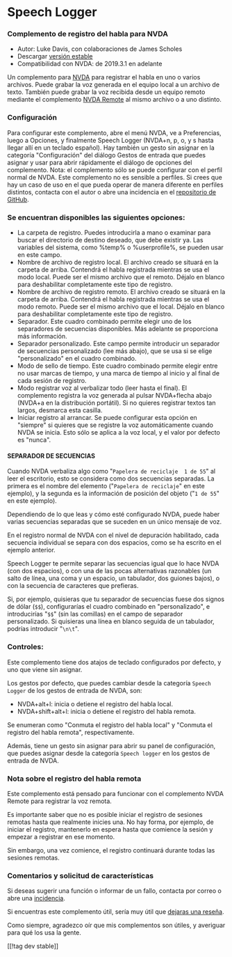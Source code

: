 # Speech Logger #

### Complemento de registro del habla para NVDA

* Autor: Luke Davis, con colaboraciones de James Scholes
* Descargar [versión estable][1]
* Compatibilidad con NVDA: de 2019.3.1 en adelante

Un complemento para [NVDA][3] para registrar el habla en uno o varios
archivos. Puede grabar la voz generada en el equipo local a un archivo de
texto. También puede grabar la voz recibida desde un equipo remoto mediante
el complemento [NVDA Remote][5] al mismo archivo o a uno distinto.

### Configuración

Para configurar este complemento, abre el menú NVDA, ve a Preferencias,
luego a Opciones, y finalmente Speech Logger (NVDA+n, p, o, y s hasta llegar
allí en un teclado español). Hay también un gesto sin asignar en la
categoría "Configuración" del diálogo Gestos de entrada que puedes asignar y
usar para abrir rápidamente el diálogo de opciones del complemento. Nota: el
complemento sólo se puede configurar con el perfil normal de NVDA. Este
complemento no es sensible a perfiles. Si crees que hay un caso de uso en el
que pueda operar de manera diferente en perfiles distintos, contacta con el
autor o abre una incidencia en el [repositorio de GitHub][2].

### Se encuentran disponibles las siguientes opciones:

* La carpeta de registro. Puedes introducirla a mano o examinar para buscar
  el directorio de destino deseado, que debe existir ya. Las variables del
  sistema, como %temp% o %userprofile%, se pueden usar en este campo.
* Nombre de archivo de registro local. El archivo creado se situará en la
  carpeta de arriba. Contendrá el habla registrada mientras se usa el modo
  local. Puede ser el mismo archivo que el remoto. Déjalo en blanco para
  deshabilitar completamente este tipo de registro.
* Nombre de archivo de registro remoto. El archivo creado se situará en la
  carpeta de arriba. Contendrá el habla registrada mientras se usa el modo
  remoto. Puede ser el mismo archivo que el local. Déjalo en blanco para
  deshabilitar completamente este tipo de registro.
* Separador. Este cuadro combinado permite elegir uno de los separadores de
  secuencias disponibles. Más adelante se proporciona más información.
* Separador personalizado. Este campo permite introducir un separador de
  secuencias personalizado (lee más abajo), que se usa si se elige
  "personalizado" en el cuadro combinado.
* Modo de sello de tiempo. Este cuadro combinado permite elegir entre no
  usar marcas de tiempo, y una marca de tiempo al inicio y al final de cada
  sesión de registro.
* Modo registrar voz al verbalizar todo (leer hasta el final). El
  complemento registra la voz generada al pulsar NVDA+flecha abajo (NVDA+a
  en la distribución portátil). Si no quieres registrar textos tan largos,
  desmarca esta casilla.
* Iniciar registro al arrancar. Se puede configurar esta opción en "siempre"
  si quieres que se registre la voz automáticamente cuando NVDA se
  inicia. Esto sólo se aplica a la voz local, y el valor por defecto es
  "nunca".

#### SEPARADOR DE SECUENCIAS

Cuando NVDA verbaliza algo como "`Papelera de reciclaje  1 de 55`" al leer
el escritorio, esto se considera como dos secuencias separadas. La primera
es el nombre del elemento ("`Papelera de reciclaje`" en este ejemplo), y la
segunda es la información de posición del objeto ("`1 de 55`" en este
ejemplo).

Dependiendo de lo que leas y cómo esté configurado NVDA, puede haber varias
secuencias separadas que se suceden en un único mensaje de voz.

En el registro normal de NVDA con el nivel de depuración habilitado, cada
secuencia individual se separa con dos espacios, como se ha escrito en el
ejemplo anterior.

Speech Logger te permite separar las secuencias igual que lo hace NVDA (con
dos espacios), o con una de las pocas alternativas razonables (un salto de
línea, una coma y un espacio, un tabulador, dos guiones bajos), o con la
secuencia de caracteres que prefieras.

Si, por ejemplo, quisieras que tu separador de secuencias fuese dos signos
de dólar (`$$`), configurarías el cuadro combinado en "personalizado", e
introducirías "`$$`" (sin las comillas) en el campo de separador
personalizado. Si quisieras una línea en blanco seguida de un tabulador,
podrías introducir "`\n\t`".

### Controles:

Este complemento tiene dos atajos de teclado configurados por defecto, y uno
que viene sin asignar.

Los gestos por defecto, que puedes cambiar desde la categoría `Speech
Logger` de los gestos de entrada de NVDA, son:

* NVDA+alt+l: inicia o detiene el registro del habla local.
* NVDA+shift+alt+l: inicia o detiene el registro del habla remota.

Se enumeran como "Conmuta el registro del habla local" y "Conmuta el
registro del habla remota", respectivamente.

Además, tiene un gesto sin asignar para abrir su panel de configuración, que
puedes asignar desde la categoría `Speech logger` en los gestos de entrada
de NVDA.

### Nota sobre el registro del habla remota

Este complemento está pensado para funcionar con el complemento NVDA Remote
para registrar la voz remota.

Es importante saber que no es posible iniciar el registro de sesiones
remotas hasta que realmente inicies una. No hay forma, por ejemplo, de
iniciar el registro, mantenerlo en espera hasta que comience la sesión y
empezar a registrar en ese momento.

Sin embargo, una vez comience, el registro continuará durante todas las
sesiones remotas.

### Comentarios y solicitud de características

Si deseas sugerir una función o informar de un fallo, contacta por correo o
abre una [incidencia][2].

Si encuentras este complemento útil, sería muy útil que [dejaras una
reseña][4].

Como siempre, agradezco oír que mis complementos son útiles, y averiguar
para qué los usa la gente.

[[!tag dev stable]]

[1]: https://www.nvaccess.org/addonStore/legacy?file=speechLogger

[2]: https://github.com/opensourcesys/speechLogger/issues/new

[3]: https://nvaccess.org/

[4]: https://github.com/nvaccess/addon-datastore/discussions/2636

[5]: https://nvdaremote.com/

